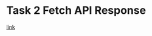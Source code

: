 # Task 2 Fetch API Response

[link](https://rahulghosh305.github.io/turtly-venture-task-fetch-api-respose/)
